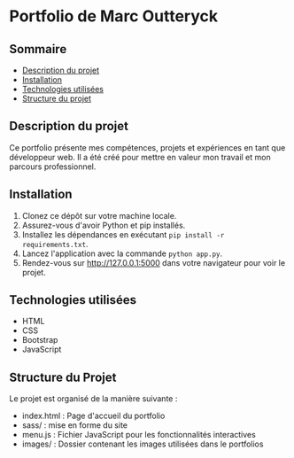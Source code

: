 # Portfolio de Marc Outteryck

## Sommaire

- [Description du projet](#description-du-projet)
- [Installation](#installation)
- [Technologies utilisées](#technologies-utilisées)
- [Structure du projet](#structure-du-projet)

## Description du projet

Ce portfolio présente mes compétences, projets et expériences en tant que développeur web. Il a été créé pour mettre en valeur mon travail et mon parcours professionnel.

## Installation

1. Clonez ce dépôt sur votre machine locale.
2. Assurez-vous d'avoir Python et pip installés.
3. Installez les dépendances en exécutant `pip install -r requirements.txt`.
4. Lancez l'application avec la commande `python app.py`.
5. Rendez-vous sur http://127.0.0.1:5000 dans votre navigateur pour voir le projet.

## Technologies utilisées

- HTML
- CSS
- Bootstrap
- JavaScript

## Structure du Projet

Le projet est organisé de la manière suivante :

- index.html : Page d'accueil du portfolio
- sass/ : mise en forme du site 
- menu.js : Fichier JavaScript pour les fonctionnalités interactives
- images/ : Dossier contenant les images utilisées dans le portfolios
